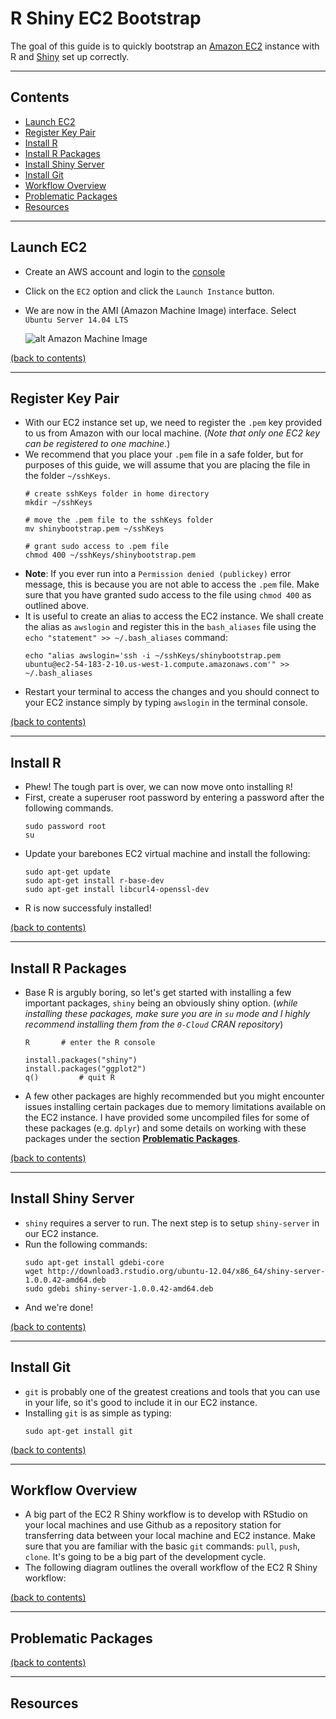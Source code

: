 # R Shiny EC2 Bootstrap
The goal of this guide is to quickly bootstrap an [Amazon EC2](http://aws.amazon.com/ec2/) instance with R and [Shiny](http://shiny.rstudio.com/) set up correctly.

----------
## Contents
* [Launch EC2](#launch-ec2)
* [Register Key Pair](#register-key-pair)
* [Install R](#install-r)
* [Install R Packages](#install-r-packages)
* [Install Shiny Server](#install-shiny-server)
* [Install Git](#install-git)
* [Workflow Overview](#workflow-overview)
* [Problematic Packages](#problematic-packages)
* [Resources](#resources)

----------
## Launch EC2
- Create an AWS account and login to the [console](https://console.aws.amazon.com)
- Click on the `EC2` option and click the `Launch Instance` button.
- We are now in the AMI (Amazon Machine Image) interface.  Select `Ubuntu Server 14.04 LTS`

    ![alt Amazon Machine Image](https://raw.githubusercontent.com/chrisrzhou/RShiny-EC2Bootstrap/master/images/aws_ec2_ubuntu14.04.png)


[(back to contents)](#contents)

----------
## Register Key Pair
- With our EC2 instance set up, we need to register the `.pem` key provided to us from Amazon with our local machine. (*Note that only one EC2 key can be registered to one machine.*)
- We recommend that you place your `.pem` file in a safe folder, but for purposes of this guide, we will assume that you are placing the file in the folder `~/sshKeys`.
    ```
    # create sshKeys folder in home directory
    mkdir ~/sshKeys
    
    # move the .pem file to the sshKeys folder
    mv shinybootstrap.pem ~/sshKeys
    
    # grant sudo access to .pem file
    chmod 400 ~/sshKeys/shinybootstrap.pem
    ```
- **Note**: If you ever run into a `Permission denied (publickey)` error message, this is because you are not able to access the `.pem` file.  Make sure that you have granted sudo access to the file using `chmod 400` as outlined above.
- It is useful to create an alias to access the EC2 instance.  We shall create the alias as `awslogin` and register this in the `bash_aliases` file using the `echo "statement" >> ~/.bash_aliases` command:
    ```
    echo "alias awslogin='ssh -i ~/sshKeys/shinybootstrap.pem ubuntu@ec2-54-183-2-10.us-west-1.compute.amazonaws.com'" >> ~/.bash_aliases
    ```
- Restart your terminal to access the changes and you should connect to your EC2 instance simply by typing `awslogin` in the terminal console.

[(back to contents)](#contents)

----------
## Install R
- Phew! The tough part is over, we can now move onto installing `R`!
- First, create a superuser root password by entering a password after the following commands.
    ```
    sudo password root
    su
    ```
- Update your barebones EC2 virtual machine and install the following:
    ```
    sudo apt-get update
    sudo apt-get install r-base-dev
    sudo apt-get install libcurl4-openssl-dev
    ```
- R is now successfuly installed!

[(back to contents)](#contents)

----------
## Install R Packages
- Base R is argubly boring, so let's get started with installing a few important packages, `shiny` being an obviously shiny option.  (*while installing these packages, make sure you are in `su` mode and I highly recommend installing them from the `0-Cloud` CRAN repository*)

    ```
    R       # enter the R console
    
    install.packages("shiny")
    install.packages("ggplot2")
    q()         # quit R
    ```
- A few other packages are highly recommended but you might encounter issues installing certain packages due to memory limitations available on the EC2 instance.  I have provided some uncompiled files for some of these packages (e.g. `dplyr`) and some details on working with these packages under the section **[Problematic Packages](#problematic-packages)**.

[(back to contents)](#contents)

----------
## Install Shiny Server
- `shiny` requires a server to run.  The next step is to setup `shiny-server` in our EC2 instance.
- Run the following commands:
    ```
    sudo apt-get install gdebi-core
    wget http://download3.rstudio.org/ubuntu-12.04/x86_64/shiny-server-1.0.0.42-amd64.deb
    sudo gdebi shiny-server-1.0.0.42-amd64.deb
    ```
- And we're done!


[(back to contents)](#contents)

----------
## Install Git
- `git` is probably one of the greatest creations and tools that you can use in your life, so it's good to include it in our EC2 instance.
- Installing `git` is as simple as typing:
    ```
    sudo apt-get install git
    ```

[(back to contents)](#contents)

----------
## Workflow Overview
- A big part of the EC2 R Shiny workflow is to develop with RStudio on your local machines and use Github as a repository station for transferring data between your local machine and EC2 instance.  Make sure that you are familiar with the basic `git` commands: `pull`, `push`, `clone`.  It's going to be a big part of the development cycle.
- The following diagram outlines the overall workflow of the EC2 R Shiny workflow:



[(back to contents)](#contents)


----------
## Problematic Packages



[(back to contents)](#contents)

----------
## Resources
